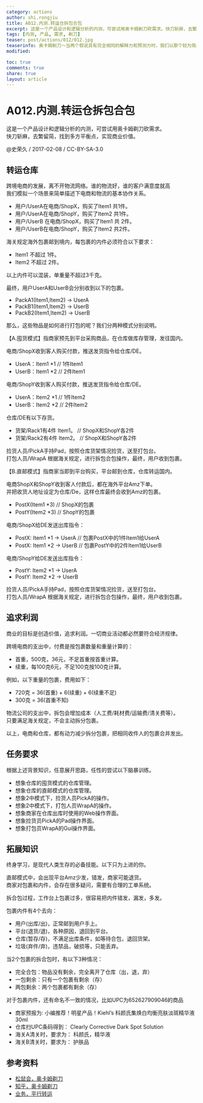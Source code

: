 ```yaml
---
category: actions
author: shi.rongjiu
title: A012.内测.转运仓拆包合包
excerpt: 这是一个产品设计和逻辑分析的内测，可尝试用奥卡姆剃刀砍需求。快刀斩麻，去繁留简，找到多方平衡点，实现商业价值。
tags: [内测, 产品, 需求, 剃刀]
teaser: post/actions/012/012.jpg
teaserinfo: 奥卡姆剃刀～当两个假说具有完全相同的解释力和预测力时，我们以那个较为简单的假说作为讨论依据。
modified: 

toc: true
comments: true
share: true
layout: article
---
```


# A012.内测.转运仓拆包合包

这是一个产品设计和逻辑分析的内测，可尝试用奥卡姆剃刀砍需求。  
快刀斩麻，去繁留简，找到多方平衡点，实现商业价值。

@史荣久 / 2017-02-08 / CC-BY-SA-3.0  

## 转运仓库

跨境电商的发展，离不开物流网络。谁的物流好，谁的客户满意度就高  
我们模拟一个场景来简单描述下电商和物流的基本协作关系。

  * 用户/UserA在电商/ShopX，购买了Item1 共1件。  
  * 用户/UserA在电商/ShopY，购买了Item2 共1件。  
  * 用户/UserB 在电商/ShopX，购买了Item1 共 2件。  
  * 用户/UserB在电商/ShopY，购买了Item2 共2件。

海关规定海外包裹邮到境内，每包裹的内件必须符合以下要求：

  * Item1 不超过 1件。
  * Item2 不超过 2件。

以上内件可以混装，单重量不超过3千克。

最终，用户UserA和UserB会分别收到以下的包裹。

  * PackA1(Item1,Item2) → UserA
  * PackB1(Item1,Item2) → UserB
  * PackB2(Item1,Item2) → UserB

那么，这些物品是如何进行打包的呢？我们分两种模式分别说明。

【A.囤货模式】指商家预先到平台采购商品，在仓库做库存管理，发往国内。

电商/ShopX收到客人购买付款，推送发货指令给仓库/DE。  

  * UserA：Item1 *1 // 1件Item1
  * UserB：Item1 *2 // 2件Item1

电商/ShopY收到客人购买付款，推送发货指令给仓库/DE。  

  * UserA：Item2 *1 // 1件Item2
  * UserB：Item2 *2 // 2件Item2

仓库/DE有以下存货。  

  * 货架/Rack1有4件 Item1。 // ShopX和ShopY各2件
  * 货架/Rack2有4件 Item2。 // ShopX和ShopY各2件

捡货人员/PickA手持Pad，按照仓库货架情况捡货，送至打包台。  
打包人员/WrapA 根据海关规定，进行拆包合包操作，最终，用户收到包裹。

【B.直邮模式】指商家当即到平台购买，平台邮到仓库，仓库转运国内。

电商ShopX和ShopY收到客人付款后，都在海外平台Amz下单。  
并把收货人地址设定为仓库/De，这样仓库最终会收到Amz的包裹。

  * PostX(Item1 *3) // ShopX的包裹
  * PostY(Item2 *3) // ShopY的包裹

电商/ShopX给DE发送出库指令：

  * PostX: Item1 *1 → UserA // 包裹PostX中的1件Item1给UserA
  * PostX: Item1 *2 → UserB // 包裹PostY中的2件Item1给UserB

电商/ShopY给DE发送出库指令：

  * PostY: Item2 *1 → UserA
  * PostY: Item2 *2 → UserB

捡货人员/PickA手持Pad，按照仓库货架情况捡货，送至打包台。  
打包人员/WrapA 根据海关规定，进行拆包合包操作，最终，用户收到包裹。

## 追求利润

商业的目标是创造价值，追求利润。一切商业活动都必然要符合经济规律。

跨境电商的支出中，付费是按包裹数量和重量计算的：  

  * 首重，500克，36元，不足首重按首重计算。  
  * 续重，每100克6元，不足100克按100克计算。  

例如，以下重量的包裹，费用如下：

  * 720克 = 36(首重) + 6(续重) + 6(续重不足)
  * 300克 = 36(首重不知)

物流公司的支出中，拆包会增加成本（人工费/耗材费/运输费/清关费等）。  
只要满足海关规定，不会主动拆分包裹。

以上，电商和仓库，都有动力减少拆分包裹，把相同收件人的包裹合并发出。

## 任务要求

根据上述背景知识，任意展开思路，任性的尝试以下脑暴训练。

  * 想象仓库的囤货模式的仓库管理。
  * 想象仓库的直邮模式的仓库管理。
  * 想象2中模式下，捡货人员PickA的操作。
  * 想象2中模式下，打包人员WrapA的操作。
  * 想象商家在仓库出库时使用的Web操作界面。
  * 想象捡货员PickA的Pad操作界面。
  * 想象打包员WrapA的Gui操作界面。

## 拓展知识

终身学习，是现代人类生存的必备技能。以下只为上进的你。

直邮模式中，会出现平台Amz少发，错发，商家可能退货。  
商家对包裹和内件，会存在很多疑问，需要有合理的工单系统。

拆合包过程，工作台上包裹过多，很容易把内件错发，漏发，多发。

包裹内件有4个去向：

  * 用户(出库/出)，正常邮到用户手上。
  * 平台(退货/退)，各种原因，退回到平台。
  * 仓库(暂存/存)，不满足出库条件，如等待合包，退回货架。
  * 垃圾(弃件/弃)，违禁品，破损等，只能丢弃。

当2个包裹的拆合包时，有以下3种情况：

  * 完全合包：物品没有剩余，完全离开了仓库（出，退，弃）
  * 一包剩余：只有一个包裹有剩余（存）
  * 两包剩余：两个包裹都有剩余（存）

对于包裹内件，还有命名不一致的情况，比如UPC为652627909046的商品

  * 商家预报为: 小编推荐！明星产品！Kiehl’s 科颜氏集焕白均衡亮肤淡斑精华液30ml
  * 仓库扫UPC条码得到： Clearly Corrective Dark Spot Solution
  * 海关A清关时，要求为： 科颜氏，精华液
  * 海关B清关时，要求为： 护肤品

## 参考资料

  * [松鼠会，奥卡姆剃刀](http://songshuhui.net/archives/85213)
  * [知乎，奥卡姆剃刀](http://www.zhihu.com/question/20159241)
  * [业务，平行转运](http://www.ipingxing.com)
